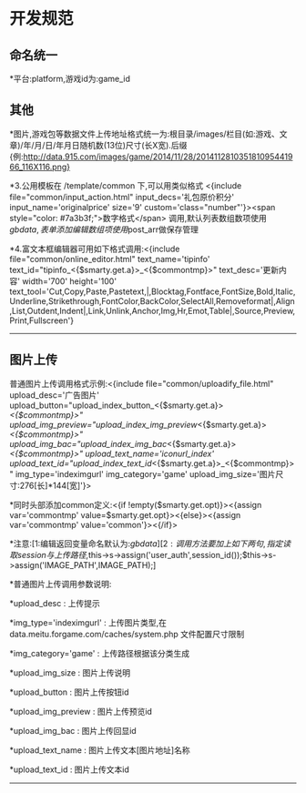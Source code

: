 开发规范
============

命名统一
-----------
*平台:platform,游戏id为:game_id

其他
-----------

*图片,游戏包等数据文件上传地址格式统一为:根目录/images/栏目(如:游戏、文章)/年/月/日/年月日随机数(13位)尺寸(长X宽).后缀{例:http://data.915.com/images/game/2014/11/28/201411281035181095441966_116X116.png}

*3.公用模板在 /template/common 下,可以用类似格式 &lt;{include file="common/input_action.html" input_decs='礼包原价积分' input_name='originalprice' size='9' custom='class="number"'}&gt;&lt;span style="color: #7a3b3f;"&gt;数字格式&lt;/span&gt; 调用,默认列表数组数项使用$gbdata,表单添加编辑数组项使用$post_arr做保存管理

*4.富文本框编辑器可用如下格式调用:&lt;{include file="common/online_editor.html" text_name='tipinfo' text_id="tipinfo_&lt;{$smarty.get.a}&gt;_&lt;{$commontmp}&gt;" text_desc='更新内容' width='700' height='100' text_tool='Cut,Copy,Paste,Pastetext,|,Blocktag,Fontface,FontSize,Bold,Italic,Underline,Strikethrough,FontColor,BackColor,SelectAll,Removeformat|,Align,List,Outdent,Indent|,Link,Unlink,Anchor,Img,Hr,Emot,Table|,Source,Preview,Print,Fullscreen'}

---------------------------------------

图片上传
-----------

普通图片上传调用格式示例:&lt;{include file="common/uploadify_file.html" upload_desc='广告图片' upload_button="upload_index_button_&lt;{$smarty.get.a}&gt;_&lt;{$commontmp}&gt;" upload_img_preview="upload_index_img_preview_&lt;{$smarty.get.a}>_&lt;{$commontmp}&gt;" upload_img_bac="upload_index_img_bac_&lt;{$smarty.get.a}&gt;_&lt;{$commontmp}&gt;" upload_text_name='iconurl_index' upload_text_id="upload_index_text_id_&lt;{$smarty.get.a}&gt;_&lt;{$commontmp}&gt;" img_type='indeximgurl' img_category='game' upload_img_size='图片尺寸:276[长]*144[宽]'}&gt;

*同时头部添加common定义:&lt;{if !empty($smarty.get.opt)}&gt;&lt;{assign var='commontmp' value=$smarty.get.opt}&gt;&lt;{else}&gt;&lt;{assign var='commontmp' value='common'}&gt;&lt;{/if}&gt;

*注意:[1:编辑返回变量命名默认为:$gbdata][2:调用方法要加上如下两句,指定读取session与上传路径,$this->s->assign('user_auth',session_id());$this->s->assign('IMAGE_PATH',IMAGE_PATH);]

*普通图片上传调用参数说明:

*upload_desc : 上传提示

*img_type='indeximgurl' : 上传图片类型,在 data.meitu.forgame.com/caches/system.php 文件配置尺寸限制

*img_category='game' : 上传路径根据该分类生成

*upload_img_size : 图片上传说明

*upload_button : 图片上传按钮id

*upload_img_preview : 图片上传预览id

*upload_img_bac : 图片上传回显id

*upload_text_name : 图片上传文本[图片地址]名称

*upload_text_id : 图片上传文本id

---------------------------------------